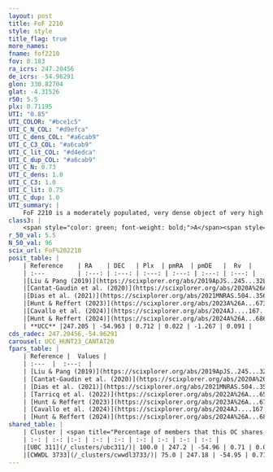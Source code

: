 ```yaml
---
layout: post
title: FoF 2210
style: style
title_flag: true
more_names: 
fname: fof2210
fov: 0.183
ra_icrs: 247.20456
de_icrs: -54.96291
glon: 330.82704
glat: -4.31526
r50: 5.5
plx: 0.71195
UTI: "0.85"
UTI_COLOR: "#bce1c5"
UTI_C_N_COL: "#d9efca"
UTI_C_dens_COL: "#a6cab9"
UTI_C_C3_COL: "#a6cab9"
UTI_C_lit_COL: "#d4edca"
UTI_C_dup_COL: "#a6cab9"
UTI_C_N: 0.73
UTI_C_dens: 1.0
UTI_C_C3: 1.0
UTI_C_lit: 0.75
UTI_C_dup: 1.0
UTI_summary: |
    FoF 2210 is a moderately populated, very dense object of very high C3 quality. It is well-studied in the literature. This object shares a large percentage of members with 2 later reported entries.
class3: |
    <span style="color: green; font-weight: bold;">A</span><span style="color: green; font-weight: bold;">A</span>
r_50_val: 5.5
N_50_val: 96
scix_url: FoF%202210
posit_table: |
    | Reference    | RA    | DEC   | Plx  | pmRA  | pmDE   |  Rv  |
    | :---         | :---: | :---: | :---: | :---: | :---: | :---: |
    |[Liu & Pang (2019)](https://scixplorer.org/abs/2019ApJS..245...32L) | 247.177 | -54.945 | 0.686 | 0.011 | -1.287 | -- |
    |[Cantat-Gaudin et al. (2020)](https://scixplorer.org/abs/2020A%26A...640A...1C) | 247.197 | -54.963 | 0.684 | 0.04 | -1.284 | -- |
    |[Dias et al. (2021)](https://scixplorer.org/abs/2021MNRAS.504..356D) | 247.184 | -54.958 | 0.692 | 0.052 | -1.266 | -- |
    |[Hunt & Reffert (2023)](https://scixplorer.org/abs/2023A%26A...673A.114H) | 247.184 | -54.952 | 0.713 | 0.002 | -1.253 | -1.051 |
    |[Cavallo et al. (2024)](https://scixplorer.org/abs/2024AJ....167...12C) | 247.173 | -54.988 | 0.711 | -- | -- | -- |
    |[Hunt & Reffert (2024)](https://scixplorer.org/abs/2024A%26A...686A..42H) | 247.184 | -54.952 | 0.713 | 0.002 | -1.253 | -1.051 |
    | **UCC** |247.205 | -54.963 | 0.712 | 0.022 | -1.267 | 0.091 | 
cds_radec: 247.20456,-54.96291
carousel: UCC_HUNT23_CANTAT20
fpars_table: |
    | Reference |  Values |
    | :---  |  :---:  |
    | [Liu & Pang (2019)](https://scixplorer.org/abs/2019ApJS..245...32L) | `Age=0.063, Z=0.5` |
    | [Cantat-Gaudin et al. (2020)](https://scixplorer.org/abs/2020A%26A...640A...1C) | `AVNN=0.8, DMNN=10.73, AgeNN=8.11` |
    | [Dias et al. (2021)](https://scixplorer.org/abs/2021MNRAS.504..356D) | `Av=1.161, Dist=1319, logage=8.235, [Fe/H]=0.056` |
    | [Tarricq et al. (2022)](https://scixplorer.org/abs/2022A%26A...659A..59T) | `Dist=1354, logAgeNN=8.16` |
    | [Hunt & Reffert (2023)](https://scixplorer.org/abs/2023A%26A...673A.114H) | `AV50=0.805, diffAV50=0.689, MOD50=10.61, logAge50=8.379` |
    | [Cavallo et al. (2024)](https://scixplorer.org/abs/2024AJ....167...12C) | `AV50=1.01, dMod50=10.73, logAge50=8.5, [Fe/H]50=0.23` |
    | [Hunt & Reffert (2024)](https://scixplorer.org/abs/2024A%26A...686A..42H) | `MassJ=546.814` |
shared_table: |
    | Cluster | <span title="Percentage of members that this OC shares with the ones listed">%</span>   | RA   | DEC   | Plx   | pmRA  | pmDE  | Rv | UTI |
    | :-: | :-: |:-: | :-: | :-: | :-: | :-: | :-: | :-: |
    |[UBC 311](/_clusters/ubc311/)| 100.0 | 247.2 | -54.96 | 0.71 | 0.02 | -1.26 | -3.26 |0.12 |
    |[CWWDL 3733](/_clusters/cwwdl3733/)| 75.0 | 247.18 | -54.95 | 0.71 | 0.02 | -1.25 | -3.26 |0.0 |
---
```

